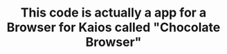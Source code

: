 <h1><center>This code is actually a app for a Browser for Kaios called "Chocolate Browser"</center></h1>
